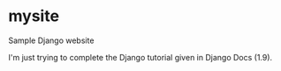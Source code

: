# mysite
Sample Django website

I'm just trying to complete the Django tutorial given in Django Docs (1.9).
